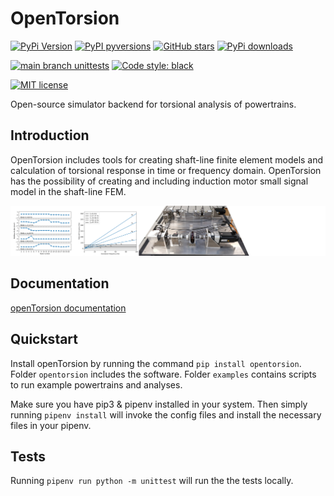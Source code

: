# OpenTorsion

[![PyPi Version](https://img.shields.io/pypi/v/opentorsion.svg)](https://pypi.org/project/opentorsion)
[![PyPI pyversions](https://img.shields.io/pypi/pyversions/opentorsion.svg)](https://pypi.org/pypi/opentorsion/)
[![GitHub stars](https://img.shields.io/github/stars/Aalto-Arotor/openTorsion.svg)](https://github.com/Aalto-Arotor/openTorsion)
[![PyPi downloads](https://img.shields.io/pypi/dm/opentorsion.svg)](https://pypistats.org/packages/opentorsion)

[![main branch unittests](https://github.com/aalto-arotor/opentorsion/actions/workflows/unittest.yml/badge.svg?branch=main)](https://github.com/Aalto-Arotor/openTorsion/tree/main/opentorsion/tests)
[![Code style: black](https://img.shields.io/badge/code%20style-black-000000.svg)](https://github.com/psf/black)

[![MIT license](https://img.shields.io/badge/License-MIT-blue.svg)](https://github.com/Aalto-Arotor/openTorsion/blob/main/LICENSE)


Open-source simulator backend for torsional analysis of powertrains.

## Introduction
OpenTorsion includes tools for creating shaft-line finite element models and calculation of torsional response in time or frequency domain. OpenTorsion has the possibility of creating and including induction motor small signal model in the shaft-line FEM.

![Small-scale marine thruster testbench](./figures/testbench_all.png "Small-scale marine thruster testbench")

## Documentation

[openTorsion documentation](https://aalto-arotor.github.io/openTorsion/)

## Quickstart
Install openTorsion by running the command ```pip install opentorsion```. Folder ```opentorsion``` includes the software. Folder ```examples``` contains scripts to run example powertrains and analyses.

Make sure you have pip3 & pipenv installed in your system. Then simply running ```pipenv install``` will invoke the config files and install the necessary files in your pipenv.

## Tests
Running ```pipenv run python -m unittest``` will run the the tests locally.

<!--
## Coverage report
First generate the ```.coverage``` file by running ```pipenv run coverage run -m unittest```. You can access the report easily by running ```pipenv run coverage report``` 

## TODO
The coverage reports should be ran automatically as a workflow. [Additional information](https://about.codecov.io/blog/python-code-coverage-using-github-actions-and-codecov/)

<!--
badge for coverage
[![codecov](https://img.shields.io/codecov/c/github/Aalto-Arotor/openTorsion.svg)](https://codecov.io/gh/Aalto-Arotor/openTorsion)
-->
